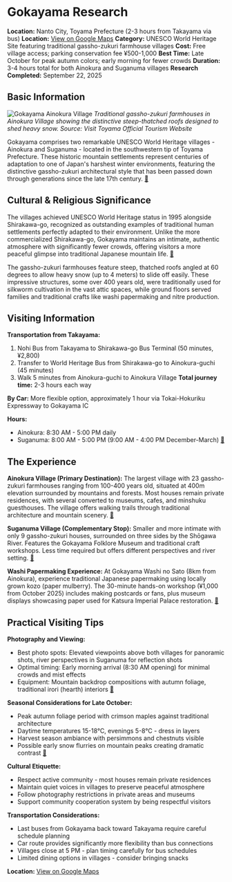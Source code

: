 # Gokayama Research

**Location:** Nanto City, Toyama Prefecture (2-3 hours from Takayama via bus)
**Location:** [View on Google Maps](https://maps.google.com/maps?q=36.5628915,136.9701231)
**Category:** UNESCO World Heritage Site featuring traditional gassho-zukuri farmhouse villages
**Cost:** Free village access; parking conservation fee ¥500-1,000
**Best Time:** Late October for peak autumn colors; early morning for fewer crowds
**Duration:** 3-4 hours total for both Ainokura and Suganuma villages
**Research Completed:** September 22, 2025

## Basic Information

![Gokayama Ainokura Village](https://www.info-toyama.com/storage/tourism_attractions/41003/responsive_images/nDIw5UsT1HeQf7bTc9OKNOvUxtaxntvIfHSU1Neu__1679_944.jpeg)
*Traditional gassho-zukuri farmhouses in Ainokura Village showing the distinctive steep-thatched roofs designed to shed heavy snow. Source: Visit Toyama Official Tourism Website*

Gokayama comprises two remarkable UNESCO World Heritage villages - Ainokura and Suganuma - located in the southwestern tip of Toyama Prefecture. These historic mountain settlements represent centuries of adaptation to one of Japan's harshest winter environments, featuring the distinctive gassho-zukuri architectural style that has been passed down through generations since the late 17th century. [🔗](https://whc.unesco.org/en/list/734/)

## Cultural & Religious Significance

The villages achieved UNESCO World Heritage status in 1995 alongside Shirakawa-go, recognized as outstanding examples of traditional human settlements perfectly adapted to their environment. Unlike the more commercialized Shirakawa-go, Gokayama maintains an intimate, authentic atmosphere with significantly fewer crowds, offering visitors a more peaceful glimpse into traditional Japanese mountain life. [🔗](https://www.japan.travel/en/world-heritage/the-historic-villages-of-shirakawa-go-and-gokayama/)

The gassho-zukuri farmhouses feature steep, thatched roofs angled at 60 degrees to allow heavy snow (up to 4 meters) to slide off easily. These impressive structures, some over 400 years old, were traditionally used for silkworm cultivation in the vast attic spaces, while ground floors served families and traditional crafts like washi papermaking and nitre production.

## Visiting Information

**Transportation from Takayama:**
1. Nohi Bus from Takayama to Shirakawa-go Bus Terminal (50 minutes, ¥2,800)
2. Transfer to World Heritage Bus from Shirakawa-go to Ainokura-guchi (45 minutes)
3. Walk 5 minutes from Ainokura-guchi to Ainokura Village
**Total journey time:** 2-3 hours each way

**By Car:** More flexible option, approximately 1 hour via Tokai-Hokuriku Expressway to Gokayama IC

**Hours:**
- Ainokura: 8:30 AM - 5:00 PM daily
- Suganuma: 8:00 AM - 5:00 PM (9:00 AM - 4:00 PM December-March) [🔗](https://visit-toyama-japan.com/en/places-to-go/41003)

## The Experience

**Ainokura Village (Primary Destination):** The largest village with 23 gassho-zukuri farmhouses ranging from 100-400 years old, situated at 400m elevation surrounded by mountains and forests. Most houses remain private residences, with several converted to museums, cafes, and minshuku guesthouses. The village offers walking trails through traditional architecture and mountain scenery. [🔗](https://www.japan-guide.com/e/e5955.html)

**Suganuma Village (Complementary Stop):** Smaller and more intimate with only 9 gassho-zukuri houses, surrounded on three sides by the Shōgawa River. Features the Gokayama Folklore Museum and traditional craft workshops. Less time required but offers different perspectives and river setting. [🔗](https://www.japan-guide.com/e/e5954.html)

**Washi Papermaking Experience:** At Gokayama Washi no Sato (8km from Ainokura), experience traditional Japanese papermaking using locally grown kozo (paper mulberry). The 30-minute hands-on workshop (¥1,000 from October 2025) includes making postcards or fans, plus museum displays showcasing paper used for Katsura Imperial Palace restoration. [🔗](https://gokayama-washinosato.com/english/)

## Practical Visiting Tips

**Photography and Viewing:**
- Best photo spots: Elevated viewpoints above both villages for panoramic shots, river perspectives in Suganuma for reflection shots
- Optimal timing: Early morning arrival (8:30 AM opening) for minimal crowds and mist effects
- Equipment: Mountain backdrop compositions with autumn foliage, traditional irori (hearth) interiors [🔗](https://japanstartshere.com/2023/08/21/shirakawago-or-gokayama/)

**Seasonal Considerations for Late October:**
- Peak autumn foliage period with crimson maples against traditional architecture
- Daytime temperatures 15-18°C, evenings 5-8°C - dress in layers
- Harvest season ambiance with persimmons and chestnuts visible
- Possible early snow flurries on mountain peaks creating dramatic contrast [🔗](https://www.snowmonkeyresorts.com/smr/takayama-city/things-to-do-in-shirakawa-go-where-to-stay/)

**Cultural Etiquette:**
- Respect active community - most houses remain private residences
- Maintain quiet voices in villages to preserve peaceful atmosphere
- Follow photography restrictions in private areas and museums
- Support community cooperation system by being respectful visitors

**Transportation Considerations:**
- Last buses from Gokayama back toward Takayama require careful schedule planning
- Car route provides significantly more flexibility than bus connections
- Villages close at 5 PM - plan timing carefully for bus schedules
- Limited dining options in villages - consider bringing snacks

**Location:** [View on Google Maps](https://maps.google.com/maps?q=Gokayama,+Nanto,+Toyama,+Japan)
